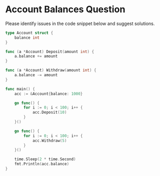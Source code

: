 # Account Balances Question

Please identify issues in the code snippet below and suggest solutions.

```go
type Account struct {
    balance int
}

func (a *Account) Deposit(amount int) {
    a.balance += amount
}

func (a *Account) Withdraw(amount int) {
    a.balance -= amount
}

func main() {
    acc := &Account{balance: 1000}

    go func() {
        for i := 0; i < 100; i++ {
            acc.Deposit(10)
        }
    }()

    go func() {
        for i := 0; i < 100; i++ {
            acc.Withdraw(5)
        }
    }()

    time.Sleep(2 * time.Second)
    fmt.Println(acc.balance)
}